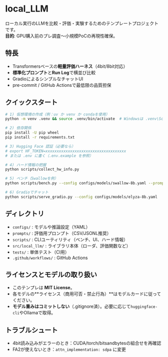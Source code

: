 # local_LLM

ローカル実行のLLMを比較・評価・実験するためのテンプレートプロジェクトです。  
**目的**: GPU購入前のプレ調査〜小規模PoCの再現性確保。

## 特長
- Transformersベースの**軽量評価ハーネス**（4bit/8bit対応）
- **標準化プロンプト**と**Run Log**で横並び比較
- GradioによるシンプルなチャットUI
- pre-commit / GitHub Actionsで最低限の品質担保

## クイックスタート
```bash
# 1) 仮想環境の作成（例：uv か venv か condaを使用）
python -m venv .venv && source .venv/bin/activate  # Windowsは .venv\Scripts\activate

# 2) 依存関係
pip install -U pip wheel
pip install -r requirements.txt

# 3) Hugging Face 認証（必要なら）
# export HF_TOKEN=xxxxxxxxxxxxxxxxxxxxxxxxxxxxxxxxxxxx
# または .env に書く（.env.example を参照）

# 4) ハード情報の把握
python scripts/collect_hw_info.py

# 5) ベンチ（Swallowを例）
python scripts/bench.py --config configs/models/swallow-8b.yaml --prompts prompts/prompt_set.csv --out runs/swallow

# 6) Gradioでチャット
python scripts/serve_gradio.py --config configs/models/elyza-8b.yaml
```

## ディレクトリ
- `configs/` : モデルや推論設定（YAML）
- `prompts/` : 評価用プロンプト（CSV/JSONL推奨）
- `scripts/` : CLIユーティリティ（ベンチ、UI、ハード情報）
- `src/local_llm/` : ライブラリ本体（ローダ、評価関数など）
- `tests/` : 単体テスト（CI用）
- `.github/workflows/` : GitHub Actions

## ライセンスとモデルの取り扱い
- このテンプレは **MIT License**。
- 各モデルの**ライセンス（商用可否・禁止行為）**はモデルカードに従ってください。
- **モデル重みはコミットしない**（.gitignore済）。必要に応じて`huggingface-cli`やOllamaで取得。

## トラブルシュート
- 4bit読み込みがエラーのとき：CUDA/torch/bitsandbytesの組合せを再確認
- FA2が使えないとき：`attn_implementation: sdpa` に変更
